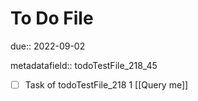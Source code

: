 # To Do File

due:: 2022-09-02

metadatafield:: todoTestFile_218_45

- [ ] Task of todoTestFile_218 1 [[Query me]]
